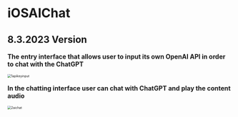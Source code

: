 # iOSAIChat

## 8.3.2023 Version

**The entry interface that allows user to input its own OpenAI API in order to chat with the ChatGPT** 

<img src="/Users/huqingyuan/Desktop/iOSAIChat/images/1apikeyinput.png" alt="1apikeyinput" style="zoom:50%;" />

**In the chatting interface user can chat with ChatGPT and play the content audio**

<img src="/Users/huqingyuan/Desktop/iOSAIChat/images/2aichat.png" alt="2aichat" style="zoom:50%;" />
